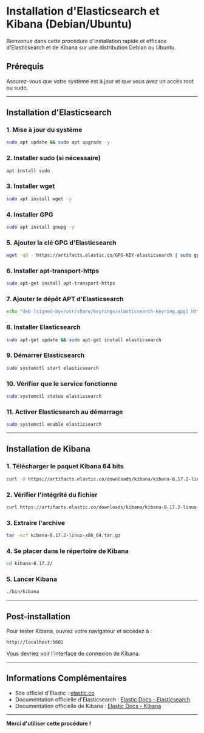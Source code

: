 # Installation d'Elasticsearch et Kibana (Debian/Ubuntu)

Bienvenue dans cette procédure d'installation rapide et efficace d'Elasticsearch et de Kibana sur une distribution Debian ou Ubuntu.

## Prérequis
Assurez-vous que votre système est à jour et que vous avez un accès root ou sudo.

---

## Installation d'Elasticsearch

### 1. Mise à jour du système
```bash
sudo apt update && sudo apt upgrade -y
```

### 2. Installer sudo (si nécessaire)
```bash
apt install sudo
```

### 3. Installer wget
```bash
sudo apt install wget -y
```

### 4. Installer GPG
```bash
sudo apt install gnupg -y
```

### 5. Ajouter la clé GPG d'Elasticsearch
```bash
wget -qO - https://artifacts.elastic.co/GPG-KEY-elasticsearch | sudo gpg --dearmor -o /usr/share/keyrings/elasticsearch-keyring.gpg
```

### 6. Installer apt-transport-https
```bash
sudo apt-get install apt-transport-https
```

### 7. Ajouter le dépôt APT d'Elasticsearch
```bash
echo "deb [signed-by=/usr/share/keyrings/elasticsearch-keyring.gpg] https://artifacts.elastic.co/packages/8.x/apt stable main" | sudo tee /etc/apt/sources.list.d/elastic-8.x.list
```

### 8. Installer Elasticsearch
```bash
sudo apt-get update && sudo apt-get install elasticsearch
```

### 9. Démarrer Elasticsearch
```bash
sudo systemctl start elasticsearch
```

### 10. Vérifier que le service fonctionne
```bash
sudo systemctl status elasticsearch
```

### 11. Activer Elasticsearch au démarrage
```bash
sudo systemctl enable elasticsearch
```

---

## Installation de Kibana

### 1. Télécharger le paquet Kibana 64 bits
```bash
curl -O https://artifacts.elastic.co/downloads/kibana/kibana-8.17.2-linux-x86_64.tar.gz
```

### 2. Vérifier l'intégrité du fichier
```bash
curl https://artifacts.elastic.co/downloads/kibana/kibana-8.17.2-linux-x86_64.tar.gz.sha512 | shasum -a 512 -c -
```

### 3. Extraire l'archive
```bash
tar -xzf kibana-8.17.2-linux-x86_64.tar.gz
```

### 4. Se placer dans le répertoire de Kibana
```bash
cd kibana-8.17.2/
```

### 5. Lancer Kibana
```bash
./bin/kibana
```

---

## Post-installation

Pour tester Kibana, ouvrez votre navigateur et accédez à :
```
http://localhost:5601
```

Vous devriez voir l'interface de connexion de Kibana.

---

## Informations Complémentaires

- Site officiel d'Elastic : [elastic.co](https://www.elastic.co/)
- Documentation officielle d'Elasticsearch : [Elastic Docs - Elasticsearch](https://www.elastic.co/guide/en/elasticsearch/reference/current/index.html)
- Documentation officielle de Kibana : [Elastic Docs - Kibana](https://www.elastic.co/guide/en/kibana/current/index.html)

---

**Merci d'utiliser cette procédure !**
